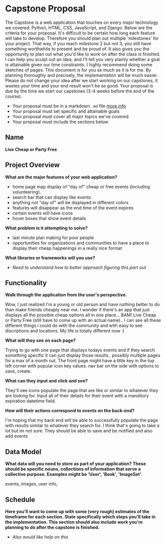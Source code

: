 
# Capstone Proposal

The Capstone is a web application that touches on every major technology we covered: Python, HTML, CSS, JavaScript, and Django. Below are the criteria for your proposal. It's difficult to be certain how long each feature will take to develop. Therefore you should plan out multiple 'milestones' for your project. That way, if you reach milestone 2 but not 3, you still have something worthwhile to present and be proud of. It also gives you the opportunity to plan out what you'd like to work on after the class is finished. I can help you sculpt out an idea, and I'll tell you very plainly whether a goal is attainable given our time constraints. I highly recommend doing some sketches of pages. This document is for you as much as it is for me. By planning thoroughly and precisely, the implementation will be much easier. Please do not change your idea after we start working on our capstones, it wastes your time and your end result won't be as good. Your proposal is due by the time we start our capstones (3-4 weeks before the end of the course).

- Your proposal must be in a markdown `.md` file [more info](https://help.github.com/articles/basic-writing-and-formatting-syntax/)
- Your proposal must set specific and attainable goals
- Your proposal must cover all major topics we've covered
- Your proposal must include the sections below



## Name

**Live Cheap or Party Free**

## Project Overview

**What are the major features of your web application?**

- home page map display of "day of" cheap or free events (including volunteering).
- search bar that can display like events
- anything not "day of" will be displayed in different colors
- features will disappear as the end time of the event expires
- certain events will have icons
- hover boxes that show event details

**What problem is it attempting to solve?**

- last minute plan making for poor people
- opportunities for organizations and communities to have a place to display their cheap happenings in a really nice format

**What libraries or frameworks will you use?**

- *Need to understand how to better approach figuring this part out*

## Functionality

**Walk through the application from the user's perspective.**

Wow, I just realized I'm a young or old person and have nothing better to do than make friends cheaply near me. I wonder if there's an app that just displays all the possible cheap options all in one place... BAM! Live Cheap or Party Free (still have to come up with an actual name).. I can see all these different things i could do with the community and with easy to see discriptions and locations. My life is totally different now :)

**What will they see on each page?**

Trying to go with one page that displays todays events and if they search something specific it can just display those results.. possibly multiple pages for a max of a month out. The front page might have a little key in the top left corner with popular icon key values. nav bar on the side with options to save, create.

**What can they input and click and see?**

They'll see icons populate the page that are like or similar to whatever they are looking for. Input all of their details for their event with a manditory expiration datetime field.

**How will their actions correspond to events on the back-end?**

I'm hoping that my back end will be able to successfully populate the page with results similar to whatever they search for. I think that's going to take a lot but im not sure. They should be able to save and be notified and also add events

## Data Model

**What data will you need to store as part of your application? These should be specific nouns, collections of information that serve a collective purpose. Examples might be 'User', 'Book', 'ImageSet'.**

events, images, user info,

## Schedule

**Here you'll want to come up with some (very rough) estimates of the timeframe for each section. State specifically which steps you'll take in the implementation. This section should also include work you're planning to do after the capstone is finished.**

- *Also would like help on this*
